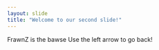```yaml
---
layout: slide
title: "Welcome to our second slide!"
---
```

FrawnZ is the bawse
Use the left arrow to go back!
